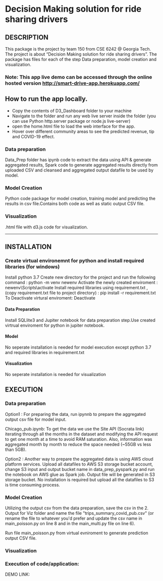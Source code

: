 # Decision Making solution for ride sharing drivers

## DESCRIPTION

This package is the project by team 150 from CSE 6242 @ Georgia Tech. The project is about “Decision Making solution for ride sharing drivers”. The package has files for each of the step Data preparation, model creation and visualization. 

### Note: This app live demo can be accessed through the online hosted version http://smart-drive-app.herokuapp.com/

## How to run the app locally.

* Copy the contents of D3_Dashboard folder to your machine
* Navigate to the folder and run any web live server inside the folder (you can use Python http.server package or node.js live-server)
* open the home.html file to load the web interface for the app.
* Hover over different community areas to see the predicted revenue, tip and COVID-19 effect.




### Data preparation
Data_Prep folder has ipynb code to extract the data using API & generate aggregated results, Spark code to generate aggregated results directly from uploaded CSV and cleansed and aggregated output datafile to be used by model. 
### Model Creation
Python code package for model creation, training model and predicting the results in csv file.Contains both code as well as static output CSV file. 
### Visualization  
.html file with d3.js code for visualization.   

------



## INSTALLATION 

### Create virtual environemnt for python and install required libraries (for windows)  
Install python 3.7 
Create new directory for the project and run the following command  : python -m venv newenv
Activate the newly created enviroment : newenv\Scripts\activate
Install required libraries using requirement.txt , (copy requirement.txt file to project directory) : pip install -r requirement.txt
To Deactivate virtural enviroment: Deactivate

#### Data Preparation
Install SQLlite3 and Jupiter notebook for data preparation step.Use created virtrual enviroment for python in jupiter notebook.

#### Model 
No seperate installation is needed for model execution except python 3.7 and required libraries in requirement.txt 

#### Visualization
No seperate installation is needed for visualization

## EXECUTION

### Data preparation 
Option1 : For preparing the data, run ipynnb to prepare the aggregated output csv file for model input. 

Chicago_pub.ipynb: To get the data we use the Site API (Socrata link) iterating through all the months in the dataset and modifying the API request to get one month at a time to avoid RAM saturation. Also, information was aggregated month by month to reduce the space needed (~55GB vs less than 5GB).

Option2 : Another way to prepare the aggregated data is using AWS cloud platform services. Upload all datafiles to AWS S3 storage bucket account, change S3 input and output bucket name in  data_prep_pyspark.py and run the notebook on AWS glue as Spark job. 
Output file will be generated in S3 storage bucket. No installation is required but upload all the datafiles to S3 is time consuming process. 

### Model Creation

Utilizing the output csv from the data preparation, save the csv in the 2. Output for Viz folder and name the file "trips_summary_covid_pub.csv" (or rename the file to whatever you'd prefer and update the csv name in main_poisson.py on line 8 and in the main_multi.py file on line 6).

Run file main_poisson.py from virtual evniroment to generate prediction output CSV file. 

### Visualization

### Execution of code/application: 

DEMO LINK: 







